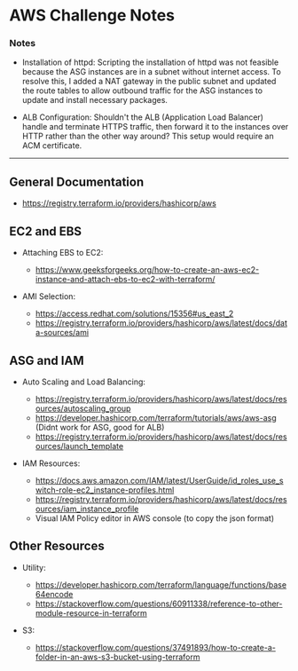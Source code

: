 # AWS Challenge Notes

### Notes
* Installation of httpd: Scripting the installation of httpd was not feasible because the ASG instances are in a subnet without internet access. To resolve this, I added a NAT gateway in the public subnet and updated the route tables to allow outbound traffic for the ASG instances to update and install necessary packages.

* ALB Configuration: Shouldn't the ALB (Application Load Balancer) handle and terminate HTTPS traffic, then forward it to the instances over HTTP rather than the other way around? This setup would require an ACM certificate.

---

## General Documentation
* https://registry.terraform.io/providers/hashicorp/aws

## EC2 and EBS
* Attaching EBS to EC2:
  - https://www.geeksforgeeks.org/how-to-create-an-aws-ec2-instance-and-attach-ebs-to-ec2-with-terraform/

* AMI Selection:
  - https://access.redhat.com/solutions/15356#us_east_2
  - https://registry.terraform.io/providers/hashicorp/aws/latest/docs/data-sources/ami

## ASG and IAM
* Auto Scaling and Load Balancing:
  - https://registry.terraform.io/providers/hashicorp/aws/latest/docs/resources/autoscaling_group
  - https://developer.hashicorp.com/terraform/tutorials/aws/aws-asg (Didnt work for ASG, good for ALB)
  - https://registry.terraform.io/providers/hashicorp/aws/latest/docs/resources/launch_template

* IAM Resources:
  - https://docs.aws.amazon.com/IAM/latest/UserGuide/id_roles_use_switch-role-ec2_instance-profiles.html
  - https://registry.terraform.io/providers/hashicorp/aws/latest/docs/resources/iam_instance_profile
  - Visual IAM Policy editor in AWS console (to copy the json format)

## Other Resources
* Utility:
  - https://developer.hashicorp.com/terraform/language/functions/base64encode
  - https://stackoverflow.com/questions/60911338/reference-to-other-module-resource-in-terraform

* S3:
  - https://stackoverflow.com/questions/37491893/how-to-create-a-folder-in-an-aws-s3-bucket-using-terraform
